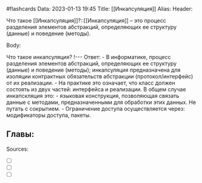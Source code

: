 #flashcards
Data: 2023-01-13 19:45
Title: [[Инкапсуляция]]
Alias:
Header:

Что такое [[Инкапсуляция]]?::[[Инкапсуляция]] – это процесс разделения элементов абстракций, определяющих ее структуру (данные) и поведение (методы).




Body:


Что такое инкапсуляция?
!---
Ответ:
	- В информатике, процесс разделения элементов абстракций, определяющих ее структуру (данные) и поведение (методы); инкапсуляция предназначена для изоляции контрактных обязательств абстракции (протокол/интерфейс) от их реализации.
	- На практике это означает, что класс должен состоять из двух частей: интерфейса и реализации. В общем случае инкапскляция это: 
	-  языковая конструкция, позволяющая связать данные с методами, предназначенными для обработки этих данных. Не путать с сокрытием.
	- Ограничение доступа осуществляется через: модификаторы доступа, пакеты. 





Главы:
-


Sources:
- [ ] []()
- [ ] []()
- [ ] []()
